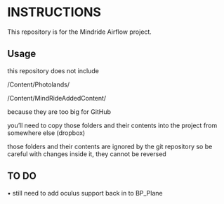 INSTRUCTIONS	
========

This repository is for the Mindride Airflow project. 

## Usage

this repository does not include 

/Content/Photolands/

/Content/MindRideAddedContent/ 

because they are too big for GitHub

you’ll need to copy those folders and their contents into the project from somewhere else (dropbox)

those folders and their contents are ignored by the git repository so be careful with changes inside it, they cannot be reversed

## TO DO

• still need to add oculus support back in to BP_Plane